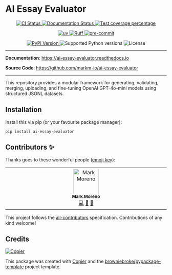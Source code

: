 # AI Essay Evaluator

<p align="center">
  <a href="https://github.com/markm-io/ai-essay-evaluator/actions/workflows/ci.yml?query=branch%3Amain">
    <img src="https://img.shields.io/github/actions/workflow/status/markm-io/ai-essay-evaluator/ci.yml?branch=main&label=CI&logo=github&style=flat-square" alt="CI Status" >
  </a>
  <a href="https://ai-essay-evaluator.readthedocs.io">
    <img src="https://img.shields.io/readthedocs/ai-essay-evaluator.svg?logo=read-the-docs&logoColor=fff&style=flat-square" alt="Documentation Status">
  </a>
  <a href="https://codecov.io/gh/markm-io/ai-essay-evaluator">
    <img src="https://img.shields.io/codecov/c/github/markm-io/ai-essay-evaluator.svg?logo=codecov&logoColor=fff&style=flat-square" alt="Test coverage percentage">
  </a>
</p>
<p align="center">
  <a href="https://github.com/astral-sh/uv">
    <img src="https://img.shields.io/endpoint?url=https://raw.githubusercontent.com/astral-sh/uv/main/assets/badge/v0.json" alt="uv">
  </a>
  <a href="https://github.com/astral-sh/ruff">
    <img src="https://img.shields.io/endpoint?url=https://raw.githubusercontent.com/astral-sh/ruff/main/assets/badge/v2.json" alt="Ruff">
  </a>
  <a href="https://github.com/pre-commit/pre-commit">
    <img src="https://img.shields.io/badge/pre--commit-enabled-brightgreen?logo=pre-commit&logoColor=white&style=flat-square" alt="pre-commit">
  </a>
</p>
<p align="center">
  <a href="https://pypi.org/project/ai-essay-evaluator/">
    <img src="https://img.shields.io/pypi/v/ai-essay-evaluator.svg?logo=python&logoColor=fff&style=flat-square" alt="PyPI Version">
  </a>
  <img src="https://img.shields.io/pypi/pyversions/ai-essay-evaluator.svg?style=flat-square&logo=python&amp;logoColor=fff" alt="Supported Python versions">
  <img src="https://img.shields.io/pypi/l/ai-essay-evaluator.svg?style=flat-square" alt="License">
</p>

---

**Documentation**: <a href="https://ai-essay-evaluator.readthedocs.io" target="_blank">https://ai-essay-evaluator.readthedocs.io </a>

**Source Code**: <a href="https://github.com/markm-io/ai-essay-evaluator" target="_blank">https://github.com/markm-io/ai-essay-evaluator </a>

---

This repository provides a modular framework for generating, validating, merging, uploading, and fine-tuning OpenAI GPT-4o-mini models using structured JSONL datasets.

## Installation

Install this via pip (or your favourite package manager):

`pip install ai-essay-evaluator`

## Contributors ✨

Thanks goes to these wonderful people ([emoji key](https://allcontributors.org/docs/en/emoji-key)):

<!-- prettier-ignore-start -->
<!-- ALL-CONTRIBUTORS-LIST:START - Do not remove or modify this section -->
<!-- prettier-ignore-start -->
<!-- markdownlint-disable -->
<table>
  <tbody>
    <tr>
      <td align="center" valign="top" width="14.28%"><a href="https://github.com/markm-io"><img src="https://avatars.githubusercontent.com/u/45011486?v=4?s=80" width="80px;" alt="Mark Moreno"/><br /><sub><b>Mark Moreno</b></sub></a><br /><a href="https://github.com/markm-io/ai-essay-evaluator/commits?author=markm-io" title="Code">💻</a> <a href="#ideas-markm-io" title="Ideas, Planning, & Feedback">🤔</a> <a href="https://github.com/markm-io/ai-essay-evaluator/commits?author=markm-io" title="Documentation">📖</a></td>
    </tr>
  </tbody>
</table>

<!-- markdownlint-restore -->
<!-- prettier-ignore-end -->

<!-- ALL-CONTRIBUTORS-LIST:END -->
<!-- prettier-ignore-end -->

This project follows the [all-contributors](https://github.com/all-contributors/all-contributors) specification. Contributions of any kind welcome!

## Credits

[![Copier](https://img.shields.io/endpoint?url=https://raw.githubusercontent.com/copier-org/copier/master/img/badge/badge-grayscale-inverted-border-orange.json)](https://github.com/copier-org/copier)

This package was created with
[Copier](https://copier.readthedocs.io/) and the
[browniebroke/pypackage-template](https://github.com/browniebroke/pypackage-template)
project template.
